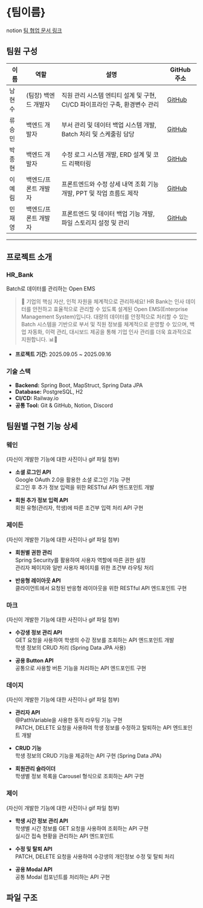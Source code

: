 # {팀이름}

notion [팀 협업 문서 링크](https://www.notion.so/2680fa6d0dae80f3b316ceff3494cfe2)

## 팀원 구성
| 이름  | 역할          | 설명                                             | GitHub 주소                              |
| --- | ----------- | ---------------------------------------------- | -------------------------------------- |
| 남현수 | (팀장) 백엔드 개발자     | 직원 관리 시스템 엔티티 설계 및 구현, CI/CD 파이프라인 구축, 환경변수 관리 | [GitHub](https://github.com/Namsoo315) |
| 류승민 | 백엔드 개발자     | 부서 관리 및 데이터 백업 시스템 개발, Batch 처리 및 스케줄링 담당      | [GitHub](https://github.com/bustam00)  |
| 박종현 | 백엔드 개발자     | 수정 로그 시스템 개발, ERD 설계 및 코드 리팩터링                 | [GitHub](https://github.com/yeahlimm)  |
| 이예림 | 백엔드/프론트 개발자 | 프론트엔드와 수정 상세 내역 조회 기능 개발, PPT 및 작업 흐름도 제작      | [GitHub](https://github.com/Namsoo315) |
| 민재영 | 백엔드/프론트 개발자 | 프론트엔드 및 데이터 백업 기능 개발, 파일 스토리지 설정 및 관리          | [GitHub](https://github.com/jymin0)    |


---

## 프로젝트 소개
### HR_Bank
Batch로 데이터를 관리하는 Open EMS

> 🏢 기업의 핵심 자산, 인적 자원을 체계적으로 관리하세요!
HR Bank는 인사 데이터를 안전하고 효율적으로 관리할 수 있도록 설계된 Open EMS(Enterprise Management System)입니다. 대량의 데이터를 안정적으로 처리할 수 있는 Batch 시스템을 기반으로 부서 및 직원 정보를 체계적으로 운영할 수 있으며, 백업 자동화, 이력 관리, 대시보드 제공을 통해 기업 인사 관리를 더욱 효과적으로 지원합니다. 📊💼

- **프로젝트 기간:** 2025.09.05 ~ 2025.09.16
  
### 기술 스택
- **Backend:** Spring Boot, MapStruct, Spring Data JPA  
- **Database:** PostgreSQL, H2
- **CI/CD:** Railway.io
- **공통 Tool:** Git & GitHub, Notion, Discord  

## 팀원별 구현 기능 상세

### 웨인
(자신이 개발한 기능에 대한 사진이나 gif 파일 첨부)

- **소셜 로그인 API**  
  Google OAuth 2.0을 활용한 소셜 로그인 기능 구현  
  로그인 후 추가 정보 입력을 위한 RESTful API 엔드포인트 개발  

- **회원 추가 정보 입력 API**  
  회원 유형(관리자, 학생)에 따른 조건부 입력 처리 API 구현  

### 제이든
(자신이 개발한 기능에 대한 사진이나 gif 파일 첨부)

- **회원별 권한 관리**  
  Spring Security를 활용하여 사용자 역할에 따른 권한 설정  
  관리자 페이지와 일반 사용자 페이지를 위한 조건부 라우팅 처리  

- **반응형 레이아웃 API**  
  클라이언트에서 요청된 반응형 레이아웃을 위한 RESTful API 엔드포인트 구현  

### 마크
(자신이 개발한 기능에 대한 사진이나 gif 파일 첨부)

- **수강생 정보 관리 API**  
  GET 요청을 사용하여 학생의 수강 정보를 조회하는 API 엔드포인트 개발  
  학생 정보의 CRUD 처리 (Spring Data JPA 사용)  

- **공용 Button API**  
  공통으로 사용할 버튼 기능을 처리하는 API 엔드포인트 구현  

### 데이지
(자신이 개발한 기능에 대한 사진이나 gif 파일 첨부)

- **관리자 API**  
  @PathVariable을 사용한 동적 라우팅 기능 구현  
  PATCH, DELETE 요청을 사용하여 학생 정보를 수정하고 탈퇴하는 API 엔드포인트 개발  

- **CRUD 기능**  
  학생 정보의 CRUD 기능을 제공하는 API 구현 (Spring Data JPA)  

- **회원관리 슬라이더**  
  학생별 정보 목록을 Carousel 형식으로 조회하는 API 구현  

### 제이
(자신이 개발한 기능에 대한 사진이나 gif 파일 첨부)

- **학생 시간 정보 관리 API**  
  학생별 시간 정보를 GET 요청을 사용하여 조회하는 API 구현  
  실시간 접속 현황을 관리하는 API 엔드포인트  

- **수정 및 탈퇴 API**  
  PATCH, DELETE 요청을 사용하여 수강생의 개인정보 수정 및 탈퇴 처리  

- **공용 Modal API**  
  공통 Modal 컴포넌트를 처리하는 API 구현  

## 파일 구조
